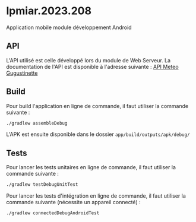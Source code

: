 # lpmiar.2023.208

Application mobile module développement Android

## API

L'API utilisé est celle développé lors du module de Web Serveur.
La documentation de l'API est disponible à l'adresse suivante : [API Meteo Gugustinette](meteo.gugustinette.com/documentation)

## Build
Pour build l'application en ligne de commande, il faut utiliser la commande suivante :
```bash
./gradlew assembleDebug
```
L'APK est ensuite disponible dans le dossier `app/build/outputs/apk/debug/`

## Tests
Pour lancer les tests unitaires en ligne de commande, il faut utiliser la commande suivante :
```bash
./gradlew testDebugUnitTest
```
Pour lancer les tests d'intégration en ligne de commande, il faut utiliser la commande suivante (nécessite un appareil connecté) :
```bash
./gradlew connectedDebugAndroidTest
```
